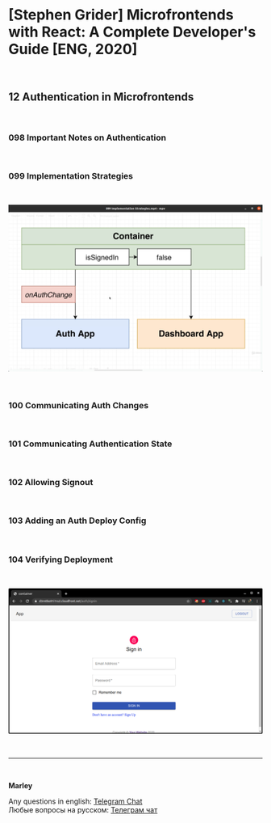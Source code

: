 # [Stephen Grider] Microfrontends with React: A Complete Developer's Guide [ENG, 2020]

<br/>

## 12 Authentication in Microfrontends

<br/>

### 098 Important Notes on Authentication

<br/>

### 099 Implementation Strategies

<br/>

![Application](/img/pic-m12-p01.png?raw=true)

<br/>

### 100 Communicating Auth Changes

<br/>

### 101 Communicating Authentication State

<br/>

### 102 Allowing Signout

<br/>

### 103 Adding an Auth Deploy Config

<br/>

### 104 Verifying Deployment

<br/>

![Application](/img/pic-m12-p02.png?raw=true)

<br/>

---

<br/>

**Marley**

Any questions in english: <a href="https://jsdev.org/chat/">Telegram Chat</a>  
Любые вопросы на русском: <a href="https://jsdev.ru/chat/">Телеграм чат</a>
